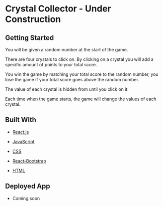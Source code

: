 # Crystal Collector - Under Construction

## Getting Started

You will be given a random number at the start of the game.

There are four crystals to click on. By clicking on a crystal you will add a specific amount of points to your total score.

You win the game by matching your total score to the random number, you lose the game if your total score goes above the random number.

The value of each crystal is hidden from until you click on it.

Each time when the game starts, the game will change the values of each crystal.


## Built With

* [React.js](https://reactjs.org/)

* [JavaScript](https://developer.mozilla.org/en-US/docs/Web/JavaScript)

* [CSS](https://developer.mozilla.org/en-US/docs/Web/CSS)

* [React-Bootstrap](https://getbootstrap.com/)

* [HTML](https://developer.mozilla.org/en-US/docs/Web/HTML)




## Deployed App
* Coming soon
